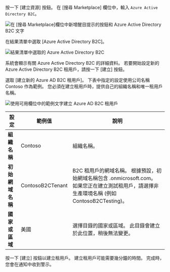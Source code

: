 按一下 [建立資源] 按鈕。 在 [搜尋 Marketplace] 欄位中，輸入 `Azure Active Directory B2C`。

![在 [搜尋 Marketplace]欄位中新增醒目提示的按鈕和 Azure Active Directory B2C 文字](./media/active-directory-b2c-create-tenant/find-azure-ad-b2c.png)

在結果清單中選取 [Azure Active Directory B2C]。

![結果清單中選取的 Azure Active Directory B2C](./media/active-directory-b2c-create-tenant/find-azure-ad-b2c-result.png)

系統會顯示有關 Azure Active Directory B2C 的詳細資料。 若要開始設定新的 Azure Active Directory B2C 租用戶，請按一下 [建立] 按鈕。

選取 [建立新的 Azure AD B2C 租用戶]。 下表中指定的設定使用公司名稱 Contoso 作為範例。 您必須在建立租用戶時，提供自己的組織名稱和唯一租用戶名稱。  

![使用可用欄位中的範例文字建立 Azure AD B2C 租用戶](./media/active-directory-b2c-create-tenant/create-new-b2c-tenant.png)

| 設定      | 範例值  | 說明                                        |
| ------------ | ------- | -------------------------------------------------- |
| **組織名稱** | Contoso | 組織名稱。 | 
| **初始網域名稱** |  ContosoB2CTenant | B2C 租用戶的網域名稱。 根據預設，初始網域名稱包含 .onmicrosoft.com。 如果您正在建立測試租用戶，請選擇非生產環境名稱 (例如 ContosoB2CTesting)。 |
| **國家或區域** | 美國 | 選擇目錄的國家或區域。 此目錄會建立於此位置，稍後無法變更。  |

按一下 [建立]  按鈕以建立租用戶。 建立租用戶可能需要幾分鐘的時間。 完成時，您會在通知中收到警示。
